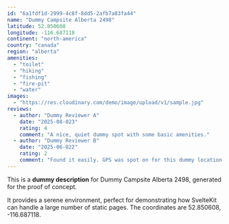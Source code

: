 ```yaml
---
id: "6a1fdf1d-2999-4c8f-8dd5-2afb7a83fa44"
name: "Dummy Campsite Alberta 2498"
latitude: 52.850608
longitude: -116.687118
continent: "north-america"
country: "canada"
region: "alberta"
amenities:
  - "toilet"
  - "hiking"
  - "fishing"
  - "fire-pit"
  - "water"
images:
  - "https://res.cloudinary.com/demo/image/upload/v1/sample.jpg"
reviews:
  - author: "Dummy Reviewer A"
    date: "2025-08-023"
    rating: 4
    comment: "A nice, quiet dummy spot with some basic amenities."
  - author: "Dummy Reviewer B"
    date: "2025-06-022"
    rating: 2
    comment: "Found it easily. GPS was spot on for this dummy location."
---
```


This is a **dummy description** for Dummy Campsite Alberta 2498, generated for the proof of concept.

It provides a serene environment, perfect for demonstrating how SvelteKit can handle a large number of static pages. The coordinates are 52.850608, -116.687118.
